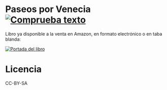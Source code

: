# Paseos por Venecia [![Comprueba texto](https://github.com/JJ/paseos-por-venecia/actions/workflows/check-md.yml/badge.svg)](https://github.com/JJ/paseos-por-venecia/actions/workflows/check-md.yml)

Libro ya disponible a la venta en Amazon, en formato electrónico o en taba
blanda:

[![Portada del
libro](https://rcm-eu.amazon-adsystem.com/e/cm?lt1=_blank&bc1=000000&IS2=1&bg1=FFFFFF&fc1=000000&lc1=0000FF&t=atalaya-21&language=es_ES&o=30&p=8&l=as4&m=amazon&f=ifr&ref=as_ss_li_til&asins=B0BSLQVGPG&linkId=f9579ec276b101ee676d0ae68eaf0ed8)](https://amzn.to/3ZVOPvy)

# Licencia

CC-BY-SA

